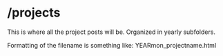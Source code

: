 # /projects

This is where all the project posts will be. Organized in yearly subfolders.

Formatting of the filename is something like: YEARmon_projectname.html